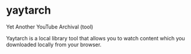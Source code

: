 # yaytarch
Yet Another YouTube Archival (tool)

Yaytarch is a local library tool that allows you to watch content which you downloaded locally from your browser.
